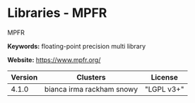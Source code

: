 # Libraries - MPFR

MPFR

**Keywords:** floating-point precision multi library

**Website:** <https://www.mpfr.org/>

| Version | Clusters | License |
| ------- | -------- | ------- |
| 4.1.0 | bianca irma rackham snowy | "LGPL v3+" |
